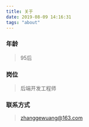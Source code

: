 ```yaml
---
title: 关于 
date: 2019-08-09 14:16:31
tags: "about"
---
```


### 年龄
> 95后
### 岗位
> 后端开发工程师
### 联系方式
> zhanggewuang@163.com
